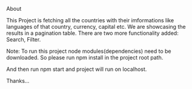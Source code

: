 About

This Project is fetching all the countries with their imformations like languages of that country, currency, capital etc.
We are showcasing the results in a pagination table. There are two more functionality added: Search, Filter.


Note: To run this project node modules(dependencies) need to be downloaded. So please run 
npm install
in the project root path.

And then run 
npm start
and project will run on localhost.


Thanks...